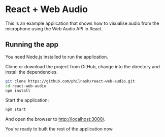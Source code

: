 # React + Web Audio

This is an example application that shows how to visualise audio from the microphone using the Web Audio API in React.

## Running the app

You need Node.js installed to run the application.

Clone or download the project from GitHub, change into the directory and install the dependencies.

```bash
git clone https://github.com/philnash/react-web-audio.git
cd react-web-audio
npm install
```

Start the application:

```bash
npm start
```

And open the browser to [http://localhost:3000/](localhost:3000).

You're ready to built the rest of the application now.
